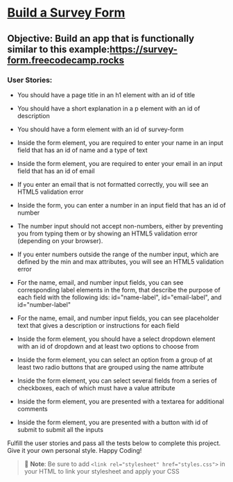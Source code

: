 # <ins>Build a Survey Form</ins>
## Objective: Build an app that is functionally similar to this example:<https://survey-form.freecodecamp.rocks>

### User Stories:

- You should have a page title in an h1 element with an id of title

- You should have a short explanation in a p element with an id of description

- You should have a form element with an id of survey-form

- Inside the form element, you are required to enter your name in an input field that has an id of name and a type  of text

- Inside the form element, you are required to enter your email in an input field that has an id of email

- If you enter an email that is not formatted correctly, you will see an HTML5 validation error

- Inside the form, you can enter a number in an input field that has an id of number

- The number input should not accept non-numbers, either by preventing you from typing them or by showing an HTML5 validation error (depending on your browser).

- If you enter numbers outside the range of the number input, which are defined by the min and max attributes, you will see an HTML5 validation error

- For the name, email, and number input fields, you can see corresponding label elements in the form, that describe the purpose of each field with the following ids: id="name-label", id="email-label", and id="number-label"

- For the name, email, and number input fields, you can see placeholder text that gives a description or instructions for each field

- Inside the form element, you should have a select dropdown element with an id of dropdown and at least two options to choose from

- Inside the form element, you can select an option from a group of at least two radio buttons that are grouped using the name attribute

- Inside the form element, you can select several fields from a series of checkboxes, each of which must have a value attribute

- Inside the form element, you are presented with a textarea for additional comments

- Inside the form element, you are presented with a button with id of submit to submit all the inputs

Fulfill the user stories and pass all the tests below to complete this project. Give it your own personal style. Happy Coding!

> :memo: **Note**: Be sure to add `<link rel="stylesheet" href="styles.css">` in your HTML to link your stylesheet and apply your CSS
